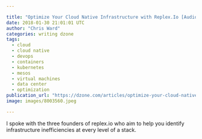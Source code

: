 ```yaml
---

title: "Optimize Your Cloud Native Infrastructure with Replex.Io [Audio..."
date: 2018-01-30 21:01:01 UTC
author: "Chris Ward"
categories: writing dzone
tags:
  - cloud
  - cloud native
  - devops
  - containers
  - kubernetes
  - mesos
  - virtual machines
  - data center
  - optimization
publication_url: "https://dzone.com/articles/optimize-your-cloud-native-infrastructure-with-rep"
image: images/8003560.jpeg

---
```

I spoke with the three founders of replex.io who aim to help you identify infrastructure inefficiencies at every level of a stack.

